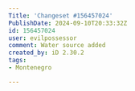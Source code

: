 ```yaml
---
Title: 'Changeset #156457024'
PublishDate: 2024-09-10T20:33:32Z
id: 156457024
user: evilpossessor
comment: Water source added
created_by: iD 2.30.2
tags:
- Montenegro

---
```

